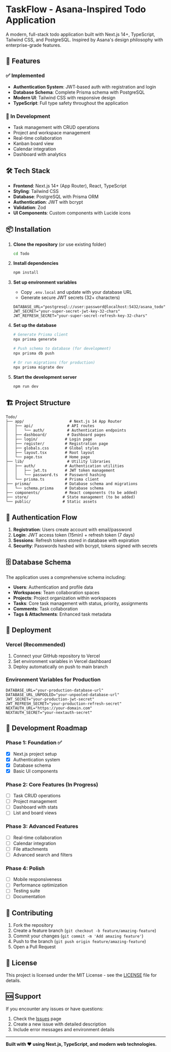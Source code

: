 # TaskFlow - Asana-Inspired Todo Application

A modern, full-stack todo application built with Next.js 14+, TypeScript, Tailwind CSS, and PostgreSQL. Inspired by Asana's design philosophy with enterprise-grade features.

## 🚀 Features

### ✅ Implemented
- **Authentication System**: JWT-based auth with registration and login
- **Database Schema**: Complete Prisma schema with PostgreSQL
- **Modern UI**: Tailwind CSS with responsive design
- **TypeScript**: Full type safety throughout the application

### 🚧 In Development
- Task management with CRUD operations
- Project and workspace management
- Real-time collaboration
- Kanban board view
- Calendar integration
- Dashboard with analytics

## 🛠 Tech Stack

- **Frontend**: Next.js 14+ (App Router), React, TypeScript
- **Styling**: Tailwind CSS
- **Database**: PostgreSQL with Prisma ORM
- **Authentication**: JWT with bcrypt
- **Validation**: Zod
- **UI Components**: Custom components with Lucide icons

## 📦 Installation

1. **Clone the repository** (or use existing folder)
   ```bash
   cd Todo
   ```

2. **Install dependencies**
   ```bash
   npm install
   ```

3. **Set up environment variables**
   - Copy `.env.local` and update with your database URL
   - Generate secure JWT secrets (32+ characters)
   ```env
   DATABASE_URL="postgresql://user:password@localhost:5432/asana_todo"
   JWT_SECRET="your-super-secret-jwt-key-32-chars"
   JWT_REFRESH_SECRET="your-super-secret-refresh-key-32-chars"
   ```

4. **Set up the database**
   ```bash
   # Generate Prisma client
   npx prisma generate
   
   # Push schema to database (for development)
   npx prisma db push
   
   # Or run migrations (for production)
   npx prisma migrate dev
   ```

5. **Start the development server**
   ```bash
   npm run dev
   ```

## 🏗 Project Structure

```
Todo/
├── app/                    # Next.js 14 App Router
│   ├── api/               # API routes
│   │   └── auth/          # Authentication endpoints
│   ├── dashboard/         # Dashboard pages
│   ├── login/            # Login page
│   ├── register/         # Registration page
│   ├── globals.css       # Global styles
│   ├── layout.tsx        # Root layout
│   └── page.tsx          # Home page
├── lib/                   # Utility libraries
│   ├── auth/             # Authentication utilities
│   │   ├── jwt.ts        # JWT token management
│   │   └── password.ts   # Password hashing
│   └── prisma.ts         # Prisma client
├── prisma/               # Database schema and migrations
│   └── schema.prisma     # Database schema
├── components/           # React components (to be added)
├── store/               # State management (to be added)
└── public/              # Static assets
```

## 🔐 Authentication Flow

1. **Registration**: Users create account with email/password
2. **Login**: JWT access token (15min) + refresh token (7 days)
3. **Sessions**: Refresh tokens stored in database with expiration
4. **Security**: Passwords hashed with bcrypt, tokens signed with secrets

## 🗄 Database Schema

The application uses a comprehensive schema including:
- **Users**: Authentication and profile data
- **Workspaces**: Team collaboration spaces
- **Projects**: Project organization within workspaces
- **Tasks**: Core task management with status, priority, assignments
- **Comments**: Task collaboration
- **Tags & Attachments**: Enhanced task metadata

## 🚀 Deployment

### Vercel (Recommended)
1. Connect your GitHub repository to Vercel
2. Set environment variables in Vercel dashboard
3. Deploy automatically on push to main branch

### Environment Variables for Production
```env
DATABASE_URL="your-production-database-url"
DATABASE_URL_UNPOOLED="your-unpooled-database-url"
JWT_SECRET="your-production-jwt-secret"
JWT_REFRESH_SECRET="your-production-refresh-secret"
NEXTAUTH_URL="https://your-domain.com"
NEXTAUTH_SECRET="your-nextauth-secret"
```

## 📱 Development Roadmap

### Phase 1: Foundation ✅
- [x] Next.js project setup
- [x] Authentication system
- [x] Database schema
- [x] Basic UI components

### Phase 2: Core Features (In Progress)
- [ ] Task CRUD operations
- [ ] Project management
- [ ] Dashboard with stats
- [ ] List and board views

### Phase 3: Advanced Features
- [ ] Real-time collaboration
- [ ] Calendar integration
- [ ] File attachments
- [ ] Advanced search and filters

### Phase 4: Polish
- [ ] Mobile responsiveness
- [ ] Performance optimization
- [ ] Testing suite
- [ ] Documentation

## 🤝 Contributing

1. Fork the repository
2. Create a feature branch (`git checkout -b feature/amazing-feature`)
3. Commit your changes (`git commit -m 'Add amazing feature'`)
4. Push to the branch (`git push origin feature/amazing-feature`)
5. Open a Pull Request

## 📝 License

This project is licensed under the MIT License - see the [LICENSE](LICENSE) file for details.

## 🆘 Support

If you encounter any issues or have questions:
1. Check the [Issues](../../issues) page
2. Create a new issue with detailed description
3. Include error messages and environment details

---

**Built with ❤️ using Next.js, TypeScript, and modern web technologies.**
